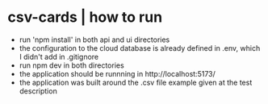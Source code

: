 # csv-cards | how to run
* run 'npm install' in both api and ui directories
* the configuration to the cloud database is already defined in .env, which I didn't add in .gitignore
* run npm dev in both directories
* the application should be runnning in http://localhost:5173/
* the application was built around the .csv file example given at the test description
